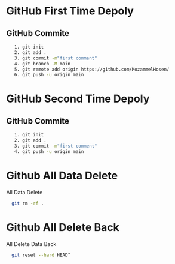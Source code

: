 
# GitHub First Time Depoly

## GitHub Commite

```bash
   1. git init
   2. git add .
   3. git commit -m"first comment"
   4. git branch -M main
   5. git remote add origin https://github.com/MozammelHosen/
   6. git push -u origin main
```
# GitHub Second Time Depoly

## GitHub Commite

```bash
   1. git init
   2. git add .
   3. git commit -m"first comment"
   4. git push -u origin main
```

# Github All Data Delete

All Data Delete

```bash
  git rm -rf .  
```
# Github All Delete Back

All Delete Data Back

```bash
  git reset --hard HEAD^
```
    

